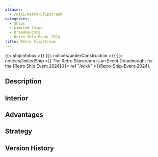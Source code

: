 ```yaml
---
aliases:
  - /wiki/Retro-Slipstream
categories:
  - Ships
  - Limited Ships
  - Dreadnoughts
  - Retro Ship Event 2024
title: Retro Slipstream
---
```


{{< shipInfobox >}} {{< notices/underConstruction >}} {{< notices/limitedShip >}} The Retro Slipstream is an Event Dreadnought for the [Retro Ship Event 2024]({{< ref "/wiki/" >}}Retro-Ship-Event-2024).

## Description

## Interior

## Advantages

## Strategy

## Version History
